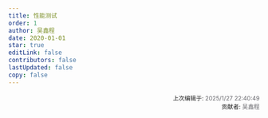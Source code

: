 ```yaml
---
title: 性能测试
order: 1
author: 吴鑫程
date: 2020-01-01
star: true
editLink: false
contributors: false
lastUpdated: false
copy: false
---
```






















<div style="float: right; text-align: right;">
  <sub>上次编辑于: <span style="color: rgba(60, 60, 67, 0.78);">2025/1/27 22:40:49</span></sub><br>
  <sub>贡献者: <span style="color: rgba(60, 60, 67, 0.78);">吴鑫程</span></sub>
</div>
